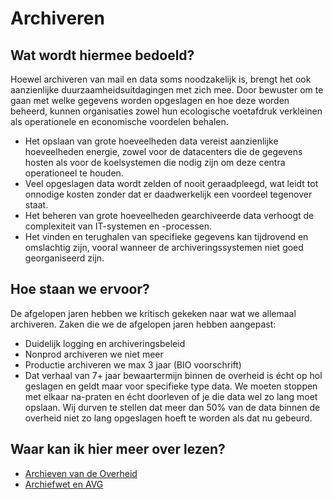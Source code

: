 # Archiveren

## Wat wordt hiermee bedoeld?
Hoewel archiveren van mail en data soms noodzakelijk is, brengt het ook aanzienlijke duurzaamheidsuitdagingen met zich mee. Door bewuster om te gaan met welke gegevens worden opgeslagen en hoe deze worden beheerd, kunnen organisaties zowel hun ecologische voetafdruk verkleinen als operationele en economische voordelen behalen.

- Het opslaan van grote hoeveelheden data vereist aanzienlijke hoeveelheden energie, zowel voor de datacenters die de gegevens hosten als voor de koelsystemen die nodig zijn om deze centra operationeel te houden.
- Veel opgeslagen data wordt zelden of nooit geraadpleegd, wat leidt tot onnodige kosten zonder dat er daadwerkelijk een voordeel tegenover staat.
- Het beheren van grote hoeveelheden gearchiveerde data verhoogt de complexiteit van IT-systemen en -processen.
- Het vinden en terughalen van specifieke gegevens kan tijdrovend en omslachtig zijn, vooral wanneer de archiveringssystemen niet goed georganiseerd zijn.

## Hoe staan we ervoor?
De afgelopen jaren hebben we kritisch gekeken naar wat we allemaal archiveren. Zaken die we de afgelopen jaren hebben aangepast:

- Duidelijk logging en archiveringsbeleid
- Nonprod archiveren we niet meer
- Productie archiveren we max 3 jaar (BIO voorschrift)
- Dat verhaal van 7+ jaar bewaartermijn binnen de overheid is écht op hol geslagen en geldt maar voor specifieke type data. We moeten stoppen met elkaar na-praten en écht doorleven of je die data wel zo lang moet opslaan. Wij durven te stellen dat meer dan 50% van de data binnen de overheid niet zo lang opgeslagen hoeft te worden als dat nu gebeurd.

## Waar kan ik hier meer over lezen?
- <a href="https://www.rijksoverheid.nl/onderwerpen/archieven/archieven-van-de-overheid">Archieven van de Overheid</a>
- <a href="https://www.autoriteitpersoonsgegevens.nl/themas/overheid/archivering-door-de-overheid/archiefwet-en-avg">Archiefwet en AVG</a>







